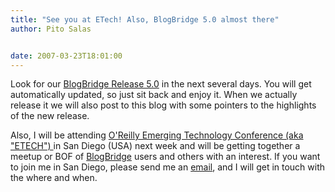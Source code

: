 ```yaml
---
title: "See you at ETech! Also, BlogBridge 5.0 almost there"
author: Pito Salas


date: 2007-03-23T18:01:00
---
```




Look for our [BlogBridge Release 5.0](<http://www.blogbridge.com>) in the next
several days. You will get automatically updated, so just sit back and enjoy
it. When we actually release it we will also post to this blog with some
pointers to the highlights of the new release.

Also, I will be attending [O'Reilly Emerging Technology Conference (aka
"ETECH") ](<http://conferences.oreillynet.com/etech/>) in San Diego (USA) next
week and will be getting together a meetup or BOF of
[BlogBridge](<http://www.blogbridge.com>) users and others with an interest.
If you want to join me in San Diego, please send me an
[email](<mailto:support@blogbridge.com>), and I will get in touch with the
where and when.


